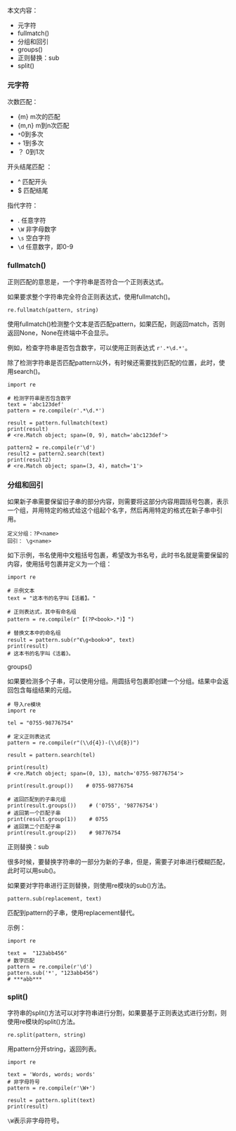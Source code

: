 本文内容：
-  元字符
-  fullmatch()
-  分组和回引
-  groups()
-  正则替换：sub
-   split()

###  元字符

次数匹配： 
- {m} m次的匹配
- {m,n} m到n次匹配
- `*`0到多次
- `+` 1到多次
- ？ 0到1次

开头结尾匹配 ：
- ^  匹配开头
- $  匹配结尾

指代字符： 
- . 任意字符
- `\W` 非字母数字
- `\s` 空白字符
- `\d` 任意数字，即0-9


###  fullmatch()

正则匹配的意思是，一个字符串是否符合一个正则表达式。

如果要求整个字符串完全符合正则表达式，使用fullmatch()。

```
re.fullmatch(pattern, string)
```

使用fullmatch()检测整个文本是否匹配pattern，如果匹配，则返回match，否则返回None，None在终端中不会显示。

例如，检查字符串是否包含数字，可以使用正则表达式 `r'.*\d.*'`。

除了检测字符串是否匹配pattern以外，有时候还需要找到匹配的位置，此时，使用search()。

```
import re

# 检测字符串是否包含数字
text = 'abc123def'
pattern = re.compile(r'.*\d.*')

result = pattern.fullmatch(text)
print(result)
# <re.Match object; span=(0, 9), match='abc123def'>

pattern2 = re.compile(r'\d')
result2 = pattern2.search(text)
print(result2)
# <re.Match object; span=(3, 4), match='1'>
```


###   分组和回引

如果新子串需要保留旧子串的部分内容，则需要将这部分内容用圆括号包裹，表示一个组，并用特定的格式给这个组起个名字，然后再用特定的格式在新子串中引用。

```
定义分组：?P<name>
回引： \g<name>
```

如下示例，书名使用中文粗括号包裹，希望改为书名号，此时书名就是需要保留的内容，使用括号包裹并定义为一个组：

```
import re
 
# 示例文本
text = "这本书的名字叫【活着】。"
 
# 正则表达式，其中有命名组
pattern = re.compile(r"【(?P<book>.*)】")
 
# 替换文本中的命名组
result = pattern.sub(r"《\g<book>》", text)
print(result)  
# 这本书的名字叫《活着》。
```


groups()

如果要检测多个子串，可以使用分组。用圆括号包裹即创建一个分组。结果中会返回包含每组结果的元组。

```
# 导入re模块
import re

tel = "0755-98776754"

# 定义正则表达式
pattern = re.compile(r"(\\d{4})-(\\d{8})")

result = pattern.search(tel)

print(result)   
# <re.Match object; span=(0, 13), match='0755-98776754'> 

print(result.group())    # 0755-98776754

# 返回匹配到的子串元组
print(result.groups())    # ('0755', '98776754')
# 返回第一个匹配子串
print(result.group(1))    # 0755
# 返回第二个匹配子串
print(result.group(2))    # 98776754
```

正则替换：sub


很多时候，要替换字符串的一部分为新的子串，但是，需要子对串进行模糊匹配，此时可以用sub()。

如果要对字符串进行正则替换，则使用re模块的sub()方法。

```
pattern.sub(replacement, text)
```

匹配到pattern的子串，使用replacement替代。

示例：

```
import re

text =  "123abb456"
# 数字匹配
pattern = re.compile(r'\d')
pattern.sub('*', "123abb456")
# ***abb***
```

###  split()

字符串的split()方法可以对字符串进行分割，如果要基于正则表达式进行分割，则使用re模块的split()方法。

```
re.split(pattern, string)
```

用pattern分开string，返回列表。


```
import re

text = 'Words, words; words'
# 非字母符号
pattern = re.compile(r'\W+') 

result = pattern.split(text)
print(result)
```

`\W`表示非字母符号。


